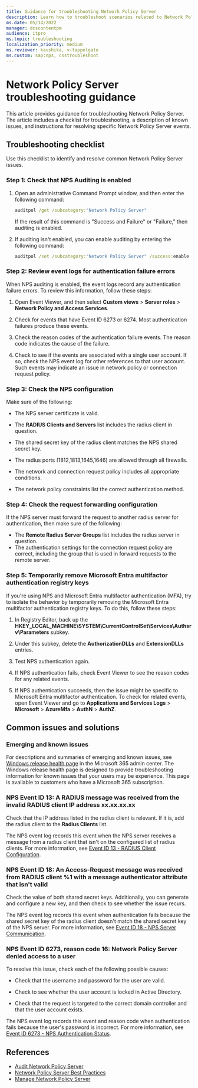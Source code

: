 ```yaml
---
title: Guidance for troubleshooting Network Policy Server
description: Learn how to troubleshoot scenarios related to Network Policy Server (NPS).
ms.date: 05/14/2022
manager: dcscontentpm
audience: itpro
ms.topic: troubleshooting
localization_priority: medium
ms.reviewer: kaushika, v-tappelgate
ms.custom: sap:nps, csstroubleshoot
---
```


# Network Policy Server troubleshooting guidance

This article provides guidance for troubleshooting Network Policy Server. The article includes a checklist for troubleshooting, a description of known issues, and instructions for resolving specific Network Policy Server events.

## Troubleshooting checklist

Use this checklist to identify and resolve common Network Policy Server issues.

### Step 1: Check that NPS Auditing is enabled

1. Open an administrative Command Prompt window, and then enter the following command:

   ```cmd
   auditpol /get /subcategory:"Network Policy Server"
   ```

   If the result of this command is "Success and Failure" or "Failure," then auditing is enabled.

1. If auditing isn't enabled, you can enable auditing by entering the following command:

   ```cmd
   auditpol /set /subcategory:"Network Policy Server" /success:enable /failure:enable
   ```

### Step 2: Review event logs for authentication failure errors

When NPS auditing is enabled, the event logs record any authentication failure errors. To review this information, follow these steps:

1. Open Event Viewer, and then select **Custom views** > **Server roles** > **Network Policy and Access Services**.

1. Check for events that have Event ID 6273 or 6274. Most authentication failures produce these events.
1. Check the reason codes of the authentication failure events. The reason code indicates the cause of the failure.
1. Check to see if the events are associated with a single user account. If so, check the NPS event log for other references to that user account. Such events may indicate an issue in network policy or connection request policy.

### Step 3: Check the NPS configuration

Make sure of the following:

- The NPS server certificate is valid.

- The **RADIUS Clients and Servers** list includes the radius client in question.
- The shared secret key of the radius client matches the NPS shared secret key.
- The radius ports (1812,1813,1645,1646) are allowed through all firewalls.
- The network and connection request policy includes all appropriate conditions.
- The network policy constraints list the correct authentication method.

### Step 4: Check the request forwarding configuration

If the NPS server must forward the request to another radius server for authentication, then make sure of the following:

- The **Remote Radius Server Groups** list includes the radius server in question.
- The authentication settings for the connection request policy are correct, including the group that is used in forward requests to the remote server.

<a name='step-5-temporarily-remove-azure-ad-mfa-registry-keys'></a>

### Step 5: Temporarily remove Microsoft Entra multifactor authentication registry keys

If you're using NPS and Microsoft Entra multifactor authentication (MFA), try to isolate the behavior by temporarily removing the Microsoft Entra multifactor authentication registry keys. To do this, follow these steps:

1. In Registry Editor, back up the **HKEY_LOCAL_MACHINE\SYSTEM\CurrentControlSet\Services\Authsrv\Parameters** subkey.

1. Under this subkey, delete the **AuthorizationDLLs** and **ExtensionDLLs** entries.
1. Test NPS authentication again.
1. If NPS authentication fails, check Event Viewer to see the reason codes for any related events.
1. If NPS authentication succeeds, then the issue might be specific to Microsoft Entra multifactor authentication. To check for related events, open Event Viewer and go to **Applications and Services Logs** > **Microsoft** > **AzureMfa** > **AuthN** > **AuthZ**.

## Common issues and solutions

### Emerging and known issues

For descriptions and summaries of emerging and known issues, see [Windows release health page](https://admin.microsoft.com/adminportal/home?#/windowsreleasehealth) in the Microsoft 365 admin center. The Windows release health page is designed to provide troubleshooting information for known issues that your users may be experience. This page is available to customers who have a Microsoft 365 subscription.

### NPS Event ID 13: A RADIUS message was received from the invalid RADIUS client IP address xx.xx.xx.xx

Check that the IP address listed in the radius client is relevant. If it is, add the radius client to the **Radius Clients** list.

The NPS event log records this event when the NPS server receives a message from a radius client that isn't on the configured list of radius clients. For more information, see [Event ID 13 - RADIUS Client Configuration](/previous-versions/windows/it-pro/windows-server-2008-R2-and-2008/dd316135(v=ws.10)).

### NPS Event ID 18: An Access-Request message was received from RADIUS client %1 with a message authenticator attribute that isn't valid

Check the value of both shared secret keys. Additionally, you can generate and configure a new key, and then check to see whether the issue recurs.

The NPS event log records this event when authentication fails because the shared secret key of the radius client doesn't match the shared secret key of the NPS server. For more information, see [Event ID 18 - NPS Server Communication](/previous-versions/windows/it-pro/windows-server-2008-R2-and-2008/cc735343(v=ws.10)).

### NPS Event ID 6273, reason code 16: Network Policy Server denied access to a user

To resolve this issue, check each of the following possible causes:

- Check that the username and password for the user are valid.

- Check to see whether the user account is locked in Active Directory.
- Check that the request is targeted to the correct domain controller and that the user account exists.

The NPS event log records this event and reason code when authentication fails because the user's password is incorrect. For more information, see [Event ID 6273 - NPS Authentication Status](/previous-versions/windows/it-pro/windows-server-2008-r2-and-2008/dd316172(v=ws.10)).

## References

- [Audit Network Policy Server](/windows/security/threat-protection/auditing/audit-network-policy-server)
- [Network Policy Server Best Practices](/windows-server/networking/technologies/nps/nps-best-practices)
- [Manage Network Policy Server](/windows-server/networking/technologies/nps/nps-manage-top)

